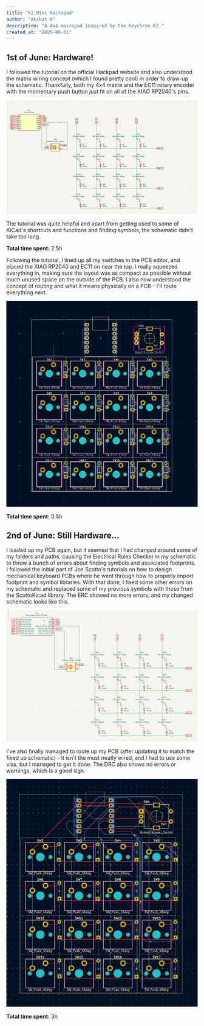 ```yaml
---
title: "K2-Mini Macropad"
author: "Akshat K"
description: "A 4x4 macropad inspired by the Keychron K2."
created_at: "2025-06-01"
---
```


## 1st of June: Hardware!
I followed the tutorial on the official Hackpad website and also understood the matrix wiring concept (which I found pretty cool) in order to draw-up the schematic. Thankfully, both my 4x4 matrix and the EC11 rotary encoder with the momentary push button *just* fit on all of the XIAO RP2040's pins.

![](images/schematic.png)

The tutorial was quite helpful and apart from getting used to some of KiCad's shortcuts and functions and finding symbols, the schematic didn't take too long.

**Total time spent:** 2.5h

Following the tutorial, I lined up all my switches in the PCB editor, and placed the XIAO RP2040 and EC11 on near the top. I really squeezed everything in, making sure the layout was as compact as possible without much unused space on the outside of the PCB. I also now understood the concept of routing and what it means physically on a PCB - I'll route everything next.

![](images/pcb_unrouted.png)

**Total time spent:** 0.5h

## 2nd of June: Still Hardware...
I loaded up my PCB again, but it seemed that I had changed around some of my folders and paths, causing the Electrical Rules Checker in my schematic to throw a bunch of errors about finding symbols and associated footprints. I followed the initial part of Joe Scotto's tutorials on how to design mechanical keyboard PCBs where he went through how to properly import footprint and symbol libraries. With that done, I fixed some other errors on my schematic and replaced some of my previous symbols with those from the ScottoKicad library. The ERC showed no more errors, and my changed schematic looks like this.

![](images/schematic_fixed.png)

I've also finally managed to route up my PCB (after updating it to match the fixed up schematic) - it isn't the most neatly wired, and I had to use some vias, but I managed to get it done. The DRC also shows no errors or warnings, which is a good sign.

![](images/pcb_routed.png)

**Total time spent:** 3h